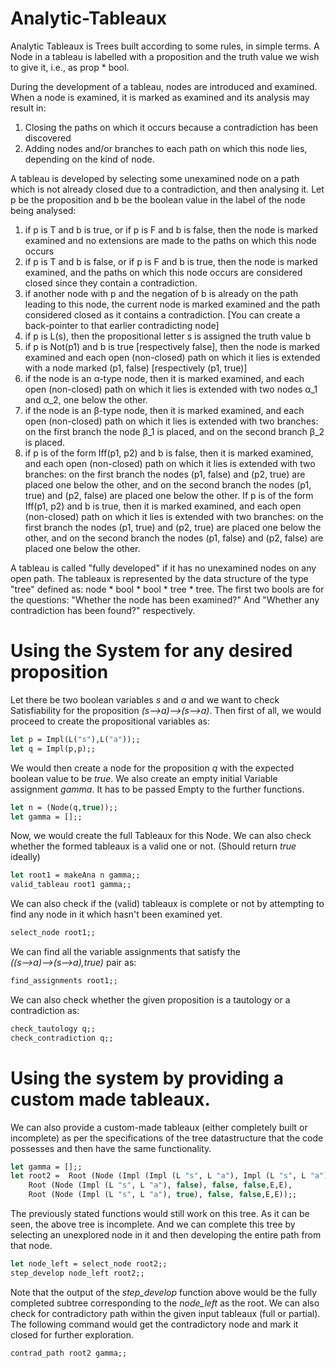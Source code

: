 # Analytic-Tableaux

Analytic Tableaux is Trees built according to some rules, in simple terms. A Node in a tableau is labelled with a proposition and the truth value we wish to give it, i.e., as prop * bool. 

During the development of a tableau, nodes are introduced and examined.  When a node is examined, it is marked as examined and its analysis may result in:

1. Closing the paths on which it occurs because a contradiction has been discovered
2. Adding nodes and/or branches to each path on which this node lies, depending on the kind of node. 

A tableau is developed by selecting some unexamined node on a path which is not already closed due to a contradiction, and then analysing it.  Let p be the proposition and b be the boolean value in the label of the node being analysed:

  1. if p is T and b is true, or if p is F and b is false, then the node is marked examined and no extensions are made to the paths on which this node occurs
  2. if p is T and b is false, or if p is F and b is true, then the node is marked examined, and the paths on which this node occurs are considered closed  since they contain a contradiction.
  3. if another node with p and the negation of b is already on the path leading to this node, the current node is marked examined and the path considered closed as it contains a contradiction. [You can create a back-pointer to that earlier contradicting node]
  4. if p is L(s), then the propositional letter s is assigned the truth value b
  5. if p is Not(p1) and b is true [respectively false], then the node is marked examined and each open (non-closed) path on which it lies is extended with a node marked (p1, false) [respectively  (p1, true)]
  6. if the node is an α-type node, then it is marked examined, and each open (non-closed) path on which it lies is extended with two nodes α_1 and α_2, one below the other. 
  7. if the node is an β-type node, then it is marked examined, and each open (non-closed) path on which it lies is extended with two branches: on the first branch the node β_1 is placed, and on the second branch β_2 is placed.
  8. if p is of the form Iff(p1, p2) and b is false, then  it is marked examined, and each open (non-closed) path on which it lies is extended with two branches: on the first branch the nodes (p1, false) and (p2, true) are placed one below the other, and on the second branch the nodes (p1, true) and (p2, false) are placed one below the other.  If p is of the form Iff(p1, p2) and b is true, then  it is marked examined, and each open (non-closed) path on which it lies is extended with two branches: on the first branch the nodes (p1, true) and (p2, true) are placed one below the other, and on the second branch the nodes (p1, false) and (p2, false) are placed one below the other.  

A tableau is called "fully developed" if it has no unexamined nodes on any open path. The tableaux is represented by the data structure of the type "tree" defined as: node * bool * bool * tree * tree. The first two bools are for the questions: "Whether the node has been examined?" And "Whether any contradiction has been found?" respectively. 

# Using the System for any desired proposition
Let there be two boolean variables *s* and *a* and we want to check Satisfiability for the proposition *(s⟶a)⟶(s⟶a)*. Then first of all, we would proceed to create the propositional variables as:
```ocaml
let p = Impl(L("s"),L("a"));;
let q = Impl(p,p);;
```

We would then create a node for the proposition *q* with the expected boolean value to be *true*. We also create an empty initial Variable assignment *gamma*. It has to be passed Empty to the further functions.
```ocaml
let n = (Node(q,true));;
let gamma = [];;
```

Now, we would create the full Tableaux for this Node. We can also check whether the formed tableaux is a valid one or not. (Should return *true* ideally)
```ocaml
let root1 = makeAna n gamma;;
valid_tableau root1 gamma;;
```

We can also check if the (valid) tableaux is complete or not by attempting to find any node in it which hasn't been examined yet.
```ocaml
select_node root1;;
```

We can find all the variable assignments that satisfy the *((s⟶a)⟶(s⟶a),true)* pair as:
```ocaml
find_assignments root1;;
```

We can also check whether the given proposition is a tautology or a contradiction as:
```ocaml
check_tautology q;;
check_contradiction q;;
```

# Using the system by providing a custom made tableaux.
We can also provide a custom-made tableaux (either completely built or incomplete) as per the specifications of the tree datastructure that the code possesses and then have the same functionality.
```ocaml
let gamma = [];;
let root2 =  Root (Node (Impl (Impl (L "s", L "a"), Impl (L "s", L "a")), true), true, false,
    Root (Node (Impl (L "s", L "a"), false), false, false,E,E),
    Root (Node (Impl (L "s", L "a"), true), false, false,E,E));;
```

The previously stated functions would still work on this tree. As it can be seen, the above tree is incomplete. And we can complete this tree by selecting an unexplored node in it and then developing the entire path from that node. 
```ocaml
let node_left = select_node root2;;
step_develop node_left root2;;
```

Note that the output of the *step_develop* function above would be the fully completed subtree corresponding to the *node_left* as the root. We can also check for contradictory path within the given input tableaux (full or partial). The following command would get the contradictory node and mark it closed for further exploration.
```ocaml
contrad_path root2 gamma;;
```

